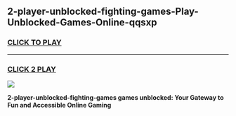 
## 2-player-unblocked-fighting-games-Play-Unblocked-Games-Online-qqsxp
<h3>
<a href="https://premium76.site?title=2-player-unblocked-fighting-games&ref=25A">CLICK TO PLAY</a></h3>
<hr>

<h3>
<a href="https://premium76.site?title=2-player-unblocked-fighting-games&ref=25A">CLICK 2 PLAY</a>
  
</h3>

<a href="https://premium76.site?title=2-player-unblocked-fighting-games&ref=25A"><img src="https://clearcache.store/games.png"></a>


**2-player-unblocked-fighting-games games unblocked: Your Gateway to Fun and Accessible Online Gaming**
